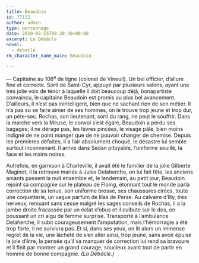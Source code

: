 ```yaml
---
title: Beaudoin
id: 77132
author: admin
type: personnage
date: 2010-02-15T08:28:48+00:00
excerpt: La Débâcle
novel:
  - debacle
rm_character_name_main: Beaudoin

---
```

— Capitaine au 106<sup>e</sup> de ligne (colonel de Vineuil). Un bel officier, d&rsquo;allure fine et correcte. Sorti de Saint-Cyr, appuyé par plusieurs salons, ayant une très jolie voix de ténor à laquelle il doit beaucoup déjà, bonapartiste convaincu, le capitaine Beaudoin est promis au plus bel avancement. D&rsquo;ailleurs, il n&rsquo;est pas inintelligent, bien que ne sachant rien de son métier. Il n&rsquo;a pas su se faire aimer de ses hommes, on le trouve trop jeune et trop dur, un pète-sec. Rochas, son lieutenant, sorti du rang, ne peut le souffrir. Dans la marche vers la Meuse, le convoi s&rsquo;est égaré, Beaudoin a perdu ses bagages; il ne dérage pas, les lèvres pincées, le visage pâle, bien moins indigné de ne point manger que de ne pouvoir changer de chemise. Depuis les premières défaites, il a l&rsquo;air absolument choqué, le désastre lui semble surtout inconvenant. II arrive dans Sedan pitoyable, l&rsquo;uniforme souillé, la face et les mains noires.

Autrefois, en garnison à Charleville, il avait été le familier de la jolie Gilberte Maginot; il la retrouve mariée à Jules Delaherche, on lui fait fête, les anciens amants passent la nuit ensemble et, le lendemain, au petit jour, Beaudoin rejoint sa compagnie sur le plateau de Floing, étonnant tout le monde parla correction de sa tenue, son uniforme brossé, ses chaussures cirées, toute une coquetterie, un vague parfum de lilas de Perse. Au calvaire d&rsquo;Illy, très nerveux, remuant sans cesse malgré les sages conseils de Rochas, il a la jambe droite fracassée par un éclat d&rsquo;obus et il culbute sur le dos, en poussant un cri aigu de femme surprise. Transporté à l&rsquo;ambulance Delaherche, il subit courageusement l&rsquo;amputation, mais l&rsquo;hémorragie a été trop forte, il ne survivra pas. Et si, dans ses yeux, on lit alors un immense regret de la vie, une lâcheté de s&rsquo;en aller ainsi, trop jeune, sans avoir épuisé la joie d&rsquo;être, la pensée qu&rsquo;il va manquer de correction lui rend sa bravoure et il finit par montrer un grand courage, soucieux avant tout de partir en homme de bonne compagnie. _(La Débâcle.)_